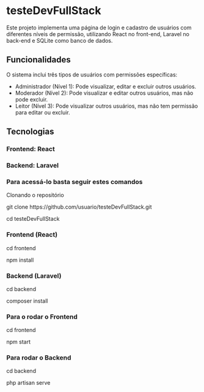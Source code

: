 <h1>testeDevFullStack</h1>
<p>Este projeto implementa uma página de login e cadastro de usuários com diferentes níveis de permissão, utilizando React no front-end, Laravel no back-end e SQLite como banco de dados.</p>

<h2>Funcionalidades</h2>
<p>O sistema inclui três tipos de usuários com permissões específicas:</p>
<ul>
    <li>
        Administrador (Nível 1): Pode visualizar, editar e excluir outros usuários.
    </li>
    <li>
        Moderador (Nível 2): Pode visualizar e editar outros usuários, mas não pode excluir.
    </li>
    <li>
        Leitor (Nível 3): Pode visualizar outros usuários, mas não tem permissão para editar ou excluir.
    </li>
</ul>

<h2>Tecnologias</h2>
<h3>Frontend: React</h3>
<h3>Backend: Laravel</h3>
<h3>Para acessá-lo basta seguir estes comandos</h3>
<p>Clonando o repositório</p>
<p>git clone https://github.com/usuario/testeDevFullStack.git</p>
<p>cd testeDevFullStack</p>
<h3>Frontend (React)</h3>
<p>cd frontend</p>
<p>npm install</p>
<h3>Backend (Laravel)</h3>
<p>cd backend</p>
<p>composer install</p>
<h3>Para o rodar o Frontend</h3>
<p>cd frontend</p>
<p>npm start</p>
<h3>Para rodar o Backend</h3>
<p>cd backend</p>
<p>php artisan serve</p>
